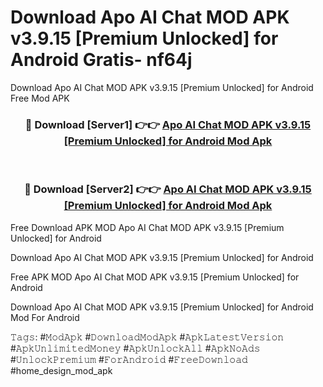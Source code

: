 # Download Apo AI Chat MOD APK v3.9.15 [Premium Unlocked] for Android Gratis- nf64j
Download Apo AI Chat MOD APK v3.9.15 [Premium Unlocked] for Android Free Mod APK

<div align="center">
<h3>🔴 Download [Server1] 👉👉 <a href="https://apk-comot.site?title=Apo_AI_Chat_MOD_APK_v3.9.15_[Premium_Unlocked]_for_Android">Apo AI Chat MOD APK v3.9.15 [Premium Unlocked] for Android Mod Apk</a></h3><br>

<h3>🔴 Download [Server2] 👉👉 <a href="https://apk-comot.site?title=Apo_AI_Chat_MOD_APK_v3.9.15_[Premium_Unlocked]_for_Android">Apo AI Chat MOD APK v3.9.15 [Premium Unlocked] for Android Mod Apk</a></h3>
</div>


Free Download APK MOD Apo AI Chat MOD APK v3.9.15 [Premium Unlocked] for Android

Download Apo AI Chat MOD APK v3.9.15 [Premium Unlocked] for Android 

Free APK MOD Apo AI Chat MOD APK v3.9.15 [Premium Unlocked] for Android 

Download Apo AI Chat MOD APK v3.9.15 [Premium Unlocked] for Android Mod For Android

𝚃𝚊𝚐𝚜: #𝙼𝚘𝚍𝙰𝚙𝚔 #𝙳𝚘𝚠𝚗𝚕𝚘𝚊𝚍𝙼𝚘𝚍𝙰𝚙𝚔 #𝙰𝚙𝚔𝙻𝚊𝚝𝚎𝚜𝚝𝚅𝚎𝚛𝚜𝚒𝚘𝚗 #𝙰𝚙𝚔𝚄𝚗𝚕𝚒𝚖𝚒𝚝𝚎𝚍𝙼𝚘𝚗𝚎𝚢 #𝙰𝚙𝚔𝚄𝚗𝚕𝚘𝚌𝚔𝙰𝚕𝚕 #𝙰𝚙𝚔𝙽𝚘𝙰𝚍𝚜 #𝚄𝚗𝚕𝚘𝚌𝚔𝙿𝚛𝚎𝚖𝚒𝚞𝚖 #𝙵𝚘𝚛𝙰𝚗𝚍𝚛𝚘𝚒𝚍 #𝙵𝚛𝚎𝚎𝙳𝚘𝚠𝚗𝚕𝚘𝚊𝚍 #home_design_mod_apk